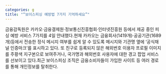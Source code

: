 ```yaml
---
categories: g
title: "“보이스피싱 예방법 7가지 기억하세요”"
---
```

금융감독원은 카카오‧금융결제원‧정보통신진흥협회‧인터넷진흥원 등에서 제공 중인 피싱 예방 서비스 7가지를 4일 안내했다.현재 카카오는 금융회사(1419개)·공공기관(1689개)등에서 전송한 정식 메시지 여부를 쉽게 알 수 있도록 메시지와 기관명 옆에 ‘공식채널 인증마크’를 표시하고 있다. 또 친구로 등록되지 않은 해외번호 이용자 프로필 이미지를 주황색 지구본으로 보여주거나, 국가명과 해외번호 사용자에 대한 경고 팝업 서비스를 선보이고 있다.최근 보이스피싱 조직은 금융소비자들이 가입한 사이트 등 여러 경로를 통해 개인정보를 탈취한다.